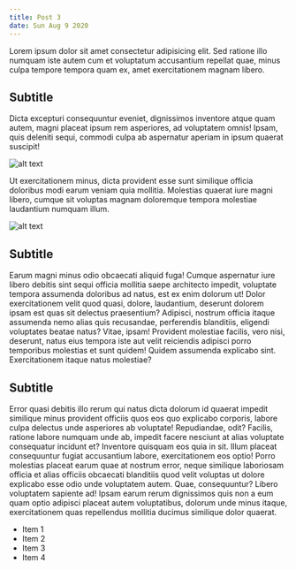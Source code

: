 ```yaml
---
title: Post 3
date: Sun Aug 9 2020
---
```


Lorem ipsum dolor sit amet consectetur adipisicing elit. Sed ratione illo numquam iste autem cum et voluptatum accusantium repellat quae, minus culpa tempore tempora quam ex, amet exercitationem magnam libero.

## Subtitle

Dicta excepturi consequuntur eveniet, dignissimos inventore atque quam autem, magni placeat ipsum rem asperiores, ad voluptatem omnis! Ipsam, quis deleniti sequi, commodi culpa ab aspernatur aperiam in ipsum quaerat suscipit!

![alt text](/post-1.jpg 'Logo Title Text 1')

Ut exercitationem minus, dicta provident esse sunt similique officia doloribus modi earum veniam quia mollitia. Molestias quaerat iure magni libero, cumque sit voluptas magnam doloremque tempora molestiae laudantium numquam illum.

![alt text](/teaser.jpg 'Logo Title Text 1')

## Subtitle

Earum magni minus odio obcaecati aliquid fuga! Cumque aspernatur iure libero debitis sint sequi officia mollitia saepe architecto impedit, voluptate tempora assumenda doloribus ad natus, est ex enim dolorum ut!
Dolor exercitationem velit quod quasi, dolore, laudantium, deserunt dolorem ipsam est quas sit delectus praesentium? Adipisci, nostrum officia itaque assumenda nemo alias quis recusandae, perferendis blanditiis, eligendi voluptates beatae natus?
Vitae, ipsam! Provident molestiae facilis, vero nisi, deserunt, natus eius tempora iste aut velit reiciendis adipisci porro temporibus molestias et sunt quidem! Quidem assumenda explicabo sint. Exercitationem itaque natus molestiae?

## Subtitle

Error quasi debitis illo rerum qui natus dicta dolorum id quaerat impedit similique minus provident officiis quos eos quo explicabo corporis, labore culpa delectus unde asperiores ab voluptate! Repudiandae, odit?
Facilis, ratione labore numquam unde ab, impedit facere nesciunt at alias voluptate consequatur incidunt et? Inventore quisquam eos quia in sit. Illum placeat consequuntur fugiat accusantium labore, exercitationem eos optio!
Porro molestias placeat earum quae at nostrum error, neque similique laboriosam officia et alias officiis obcaecati blanditiis quod velit voluptas ut dolore explicabo esse odio unde voluptatem autem. Quae, consequuntur?
Libero voluptatem sapiente ad! Ipsam earum rerum dignissimos quis non a eum quam optio adipisci placeat autem voluptatibus, dolorum unde minus itaque, exercitationem quas repellendus mollitia ducimus similique dolor quaerat.

- Item 1
- Item 2
- Item 3
- Item 4
